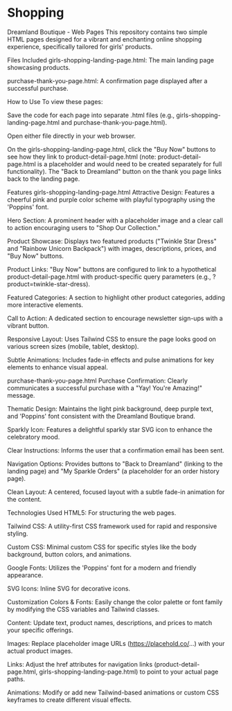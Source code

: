 # Shopping
Dreamland Boutique - Web Pages
This repository contains two simple HTML pages designed for a vibrant and enchanting online shopping experience, specifically tailored for girls' products.

Files Included
girls-shopping-landing-page.html: The main landing page showcasing products.

purchase-thank-you-page.html: A confirmation page displayed after a successful purchase.

How to Use
To view these pages:

Save the code for each page into separate .html files (e.g., girls-shopping-landing-page.html and purchase-thank-you-page.html).

Open either file directly in your web browser.

On the girls-shopping-landing-page.html, click the "Buy Now" buttons to see how they link to product-detail-page.html (note: product-detail-page.html is a placeholder and would need to be created separately for full functionality). The "Back to Dreamland" button on the thank you page links back to the landing page.

Features
girls-shopping-landing-page.html
Attractive Design: Features a cheerful pink and purple color scheme with playful typography using the 'Poppins' font.

Hero Section: A prominent header with a placeholder image and a clear call to action encouraging users to "Shop Our Collection."

Product Showcase: Displays two featured products ("Twinkle Star Dress" and "Rainbow Unicorn Backpack") with images, descriptions, prices, and "Buy Now" buttons.

Product Links: "Buy Now" buttons are configured to link to a hypothetical product-detail-page.html with product-specific query parameters (e.g., ?product=twinkle-star-dress).

Featured Categories: A section to highlight other product categories, adding more interactive elements.

Call to Action: A dedicated section to encourage newsletter sign-ups with a vibrant button.

Responsive Layout: Uses Tailwind CSS to ensure the page looks good on various screen sizes (mobile, tablet, desktop).

Subtle Animations: Includes fade-in effects and pulse animations for key elements to enhance visual appeal.

purchase-thank-you-page.html
Purchase Confirmation: Clearly communicates a successful purchase with a "Yay! You're Amazing!" message.

Thematic Design: Maintains the light pink background, deep purple text, and 'Poppins' font consistent with the Dreamland Boutique brand.

Sparkly Icon: Features a delightful sparkly star SVG icon to enhance the celebratory mood.

Clear Instructions: Informs the user that a confirmation email has been sent.

Navigation Options: Provides buttons to "Back to Dreamland" (linking to the landing page) and "My Sparkle Orders" (a placeholder for an order history page).

Clean Layout: A centered, focused layout with a subtle fade-in animation for the content.

Technologies Used
HTML5: For structuring the web pages.

Tailwind CSS: A utility-first CSS framework used for rapid and responsive styling.

Custom CSS: Minimal custom CSS for specific styles like the body background, button colors, and animations.

Google Fonts: Utilizes the 'Poppins' font for a modern and friendly appearance.

SVG Icons: Inline SVG for decorative icons.

Customization
Colors & Fonts: Easily change the color palette or font family by modifying the CSS variables and Tailwind classes.

Content: Update text, product names, descriptions, and prices to match your specific offerings.

Images: Replace placeholder image URLs (https://placehold.co/...) with your actual product images.

Links: Adjust the href attributes for navigation links (product-detail-page.html, girls-shopping-landing-page.html) to point to your actual page paths.

Animations: Modify or add new Tailwind-based animations or custom CSS keyframes to create different visual effects.
